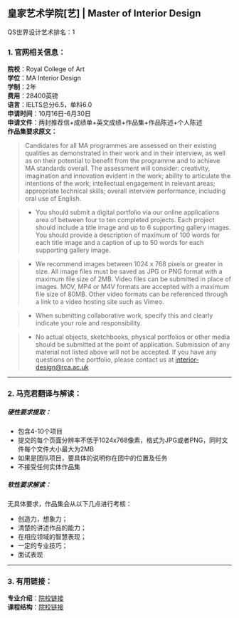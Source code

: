 ## 皇家艺术学院[艺] | Master of Interior Design

QS世界设计艺术排名：1

### 1. 官网相关信息：

**院校**：Royal College of Art    
**学位**：MA Interior Design   
**学制**：2年  
**费用**：28400英镑  
**语言**：IELTS总分6.5，单科6.0  
**申请时间**：10月16日-6月30日  
**申请文件**：两封推荐信+成绩单+英文成绩+作品集+作品陈述+个人陈述  
**作品集要求原文：**   


> Candidates for all MA programmes are assessed on their existing qualities as demonstrated in their work and in their interview, as well as on their potential to benefit from the programme and to achieve MA standards overall. The assessment will consider: creativity, imagination and innovation evident in the work; ability to articulate the intentions of the work; intellectual engagement in relevant areas; appropriate technical skills; overall interview performance, including oral use of English.  

> - You should submit a digital portfolio via our online applications area of between four to ten completed projects. Each project should include a title image and up to 6 supporting gallery images. You should provide a description of maximum of 100 words for each title image and a caption of up to 50 words for each supporting gallery image.

> - We recommend images between 1024 x 768 pixels or greater in size. All image files must be saved as JPG or PNG format with a maximum file size of 2MB. Video files can be submitted in place of images. MOV, MP4 or M4V formats are accepted with a maximum file size of 80MB. Other video formats can be referenced through a link to a video hosting site such as Vimeo.

> - When submitting collaborative work, specify this and clearly indicate your role and responsibility.

> - No actual objects, sketchbooks, physical portfolios or other media should be submitted at the point of application. Submission of any material not listed above will not be accepted. If you have any questions on the portfolio, please contact us at interior-design@rca.ac.uk






---


### 2. 马克君翻译与解读：

##### 硬性要求提取：
- 包含4-10个项目
- 提交的每个页面分辨率不低于1024x768像素，格式为JPG或者PNG，同时文件每个文件大小最大为2MB
- 如果是团队项目，要具体的说明你在团中的位置及任务
- 不接受任何实体作品集


##### 软性要求解读：
无具体要求，作品集会从以下几点进行考核：

- 创造力，想象力；
- 清楚的讲述作品的能力；
- 在相应领域的智慧表现；
- 一定的专业技巧；
- 面试表现


---


### 3. 有用链接：

**专业介绍**：[院校链接](https://www.rca.ac.uk/schools/school-of-architecture/interior-design/)  
**课程结构**：[院校链接](https://www.rca.ac.uk/documents/904/MA_Interior_Design_Programme_Specification_2018-19.pdf)
